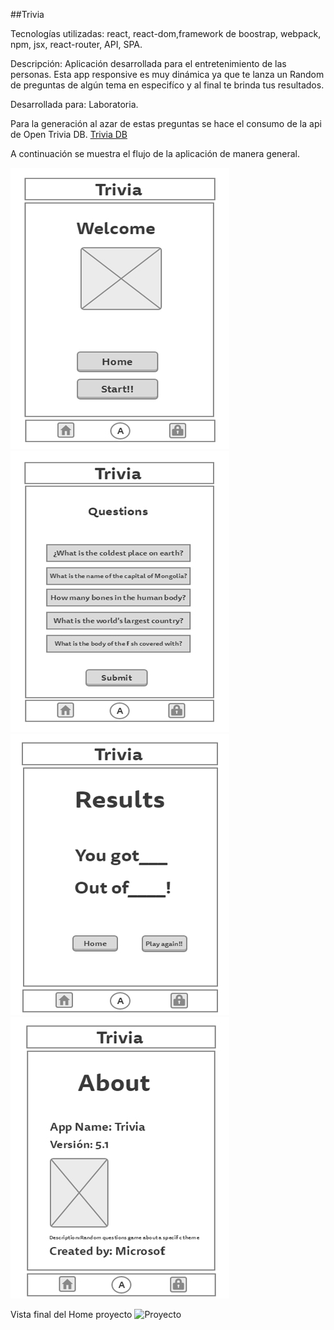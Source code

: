 ##Trivia

Tecnologías utilizadas: react, react-dom,framework de boostrap, webpack, npm, jsx, react-router,
API, SPA.

Descripción: Aplicación desarrollada para el entretenimiento de las personas.
Esta app responsive es muy dinámica ya que te lanza un Random de preguntas
de algún tema en especifíco y al final te brinda tus resultados.

Desarrollada para: Laboratoria.

Para la generación al azar de estas preguntas se hace el consumo de la api de
Open Trivia DB. [Trivia DB](https://opentdb.com/api_config.php)

A continuación se muestra el flujo de la aplicación de manera general.

![Home](./assets/images/Home.jpg)
![Questions](./assets/images/Questions.jpg)
![Results](./assets/images/Results.jpg)
![About](./assets/images/About.jpg)

Vista final del Home proyecto
![Proyecto](./assets/images/screenshot.jpg)
